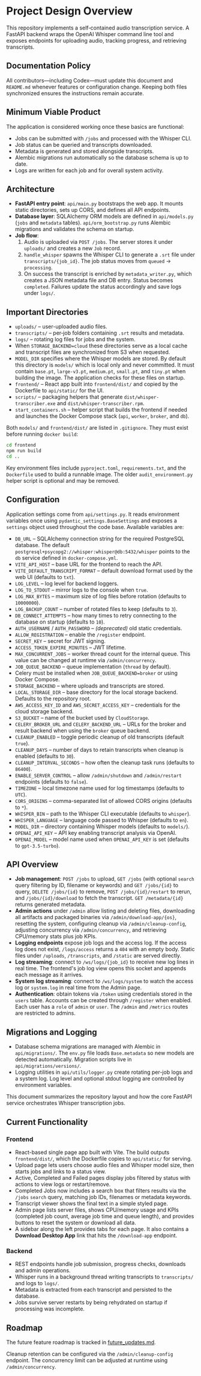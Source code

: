 # Project Design Overview

This repository implements a self‑contained audio transcription service. A FastAPI backend wraps the OpenAI Whisper command line tool and exposes endpoints for uploading audio, tracking progress, and retrieving transcripts.

## Documentation Policy

All contributors—including Codex—must update this document and `README.md` whenever features or configuration change. Keeping both files synchronized ensures the instructions remain accurate.

## Minimum Viable Product
The application is considered working once these basics are functional:
- Jobs can be submitted with `/jobs` and processed with the Whisper CLI.
- Job status can be queried and transcripts downloaded.
- Metadata is generated and stored alongside transcripts.
- Alembic migrations run automatically so the database schema is up to date.
- Logs are written for each job and for overall system activity.

## Architecture
- **FastAPI entry point**: `api/main.py` bootstraps the web app. It mounts static directories, sets up CORS, and defines all API endpoints.
- **Database layer**: SQLAlchemy ORM models are defined in `api/models.py` (`jobs` and `metadata` tables). `api/orm_bootstrap.py` runs Alembic migrations and validates the schema on startup.
- **Job flow**:
  1. Audio is uploaded via `POST /jobs`. The server stores it under `uploads/` and creates a new `Job` record.
  2. `handle_whisper` spawns the Whisper CLI to generate a `.srt` file under `transcripts/{job_id}`. The job status moves from `queued` → `processing`.
  3. On success the transcript is enriched by `metadata_writer.py`, which creates a JSON metadata file and DB entry. Status becomes `completed`. Failures update the status accordingly and save logs under `logs/`.

## Important Directories
- `uploads/` – user-uploaded audio files.
- `transcripts/` – per‑job folders containing `.srt` results and metadata.
- `logs/` – rotating log files for jobs and the system.
- When `STORAGE_BACKEND=cloud` these directories serve as a local cache and
  transcript files are synchronized from S3 when requested.
 - `MODEL_DIR` specifies where the Whisper models are stored. By default this directory is `models/` which is local only and never committed. It must contain `base.pt`, `large-v3.pt`, `medium.pt`, `small.pt`, and `tiny.pt` when building the image. The application checks for these files on startup.
- `frontend/` – React app built into `frontend/dist/` and copied by the Dockerfile
  to `api/static/` for the UI.
- `scripts/` – packaging helpers that generate `dist/whisper-transcriber.exe` and `dist/whisper-transcriber.rpm`.
- `start_containers.sh` – helper script that builds the frontend if needed and launches the Docker Compose stack (`api`, `worker`, `broker`, and `db`).

Both `models/` and `frontend/dist/` are listed in `.gitignore`. They must exist
before running `docker build`:
```bash
cd frontend
npm run build
cd ..
```

Key environment files include `pyproject.toml`, `requirements.txt`, and the `Dockerfile` used to build a runnable image. The older `audit_environment.py` helper script is optional and may be removed.

## Configuration

Application settings come from `api/settings.py`. It reads environment
variables once using `pydantic_settings.BaseSettings` and exposes a `settings`
object used throughout the code base. Available variables are:

- `DB_URL` – SQLAlchemy connection string for the required PostgreSQL
  database. The default
  `postgresql+psycopg2://whisper:whisper@db:5432/whisper` points to the `db`
  service defined in `docker-compose.yml`.
- `VITE_API_HOST` – base URL for the frontend to reach the API.
- `VITE_DEFAULT_TRANSCRIPT_FORMAT` – default download format used by the web UI (defaults to `txt`).
- `LOG_LEVEL` – log level for backend loggers.
- `LOG_TO_STDOUT` – mirror logs to the console when `true`.
- `LOG_MAX_BYTES` – maximum size of log files before rotation (defaults to
  `10000000`).
- `LOG_BACKUP_COUNT` – number of rotated files to keep (defaults to `3`).
- `DB_CONNECT_ATTEMPTS` – how many times to retry connecting to the database on
  startup (defaults to `10`).
- `AUTH_USERNAME` / `AUTH_PASSWORD` – *(deprecated)* old static credentials.
- `ALLOW_REGISTRATION` – enable the `/register` endpoint.
- `SECRET_KEY` – secret for JWT signing.
- `ACCESS_TOKEN_EXPIRE_MINUTES` – JWT lifetime.
- `MAX_CONCURRENT_JOBS` – worker thread count for the internal queue. This value can be changed at runtime via `/admin/concurrency`.
- `JOB_QUEUE_BACKEND` – queue implementation (`thread` by default).
- Celery must be installed when `JOB_QUEUE_BACKEND=broker` or using Docker
  Compose.
- `STORAGE_BACKEND` – where uploads and transcripts are stored.
- `LOCAL_STORAGE_DIR` – base directory for the local storage backend. Defaults
  to the repository root.
- `AWS_ACCESS_KEY_ID` and `AWS_SECRET_ACCESS_KEY` – credentials for the cloud
  storage backend.
- `S3_BUCKET` – name of the bucket used by `CloudStorage`.
- `CELERY_BROKER_URL` and `CELERY_BACKEND_URL` – URLs for the broker and
  result backend when using the `broker` queue backend.
- `CLEANUP_ENABLED` – toggle periodic cleanup of old transcripts (default `true`).
- `CLEANUP_DAYS` – number of days to retain transcripts when cleanup is enabled
  (defaults to `30`).
- `CLEANUP_INTERVAL_SECONDS` – how often the cleanup task runs
  (defaults to `86400`).
- `ENABLE_SERVER_CONTROL` – allow `/admin/shutdown` and `/admin/restart`
  endpoints (defaults to `false`).
- `TIMEZONE` – local timezone name used for log timestamps (defaults to `UTC`).
- `CORS_ORIGINS` – comma-separated list of allowed CORS origins (defaults to `*`).
- `WHISPER_BIN` – path to the Whisper CLI executable (defaults to `whisper`).
- `WHISPER_LANGUAGE` – language code passed to Whisper (defaults to `en`).
- `MODEL_DIR` – directory containing Whisper models (defaults to `models/`).
- `OPENAI_API_KEY` – API key enabling transcript analysis via OpenAI.
- `OPENAI_MODEL` – model name used when `OPENAI_API_KEY` is set (defaults to `gpt-3.5-turbo`).

## API Overview
- **Job management**: `POST /jobs` to upload, `GET /jobs` (with optional `search` query filtering by ID, filename or keywords) and `GET /jobs/{id}` to query, `DELETE /jobs/{id}` to remove, `POST /jobs/{id}/restart` to rerun, and `/jobs/{id}/download` to fetch the transcript. `GET /metadata/{id}` returns generated metadata.
- **Admin actions** under `/admin` allow listing and deleting files, downloading all artifacts and packaged binaries via `/admin/download-app/{os}`, resetting the system, configuring cleanup via `/admin/cleanup-config`, adjusting concurrency via `/admin/concurrency`, and retrieving CPU/memory stats plus job KPIs.
- **Logging endpoints** expose job logs and the access log. If the access log does not exist, `/logs/access` returns a `404` with an empty body. Static files under `/uploads`, `/transcripts`, and `/static` are served directly.
- **Log streaming**: connect to `/ws/logs/{job_id}` to receive new log lines in real time. The frontend's job log view opens this socket and appends each message as it arrives.
- **System log streaming**: connect to `/ws/logs/system` to watch the access log or `system.log` in real time from the Admin page.
- **Authentication**: obtain tokens via `/token` using credentials stored in the `users` table. Accounts can be created through `/register` when enabled. Each user has a `role` of `admin` or `user`. The `/admin` and `/metrics` routes are restricted to admins.

## Migrations and Logging
- Database schema migrations are managed with Alembic in `api/migrations/`. The `env.py` file loads `Base.metadata` so new models are detected automatically. Migration scripts live in `api/migrations/versions/`.
- Logging utilities in `api/utils/logger.py` create rotating per-job logs and a system log. Log level and optional stdout logging are controlled by environment variables.

This document summarizes the repository layout and how the core FastAPI service orchestrates Whisper transcription jobs.

## Current Functionality

### Frontend
- React-based single page app built with Vite. The build outputs `frontend/dist/`,
  which the Dockerfile copies to `api/static/` for serving.
- Upload page lets users choose audio files and Whisper model size, then starts jobs and links to a status view.
- Active, Completed and Failed pages display jobs filtered by status with actions to view logs or restart/remove.
- Completed Jobs now includes a search box that filters results via the `/jobs` `search` query, matching job IDs, filenames or metadata keywords.
- Transcript viewer shows the final text in a simple styled page.
- Admin page lists server files, shows CPU/memory usage and KPIs (completed job count, average job time and queue length), and provides buttons to reset the system or download all data.
- A sidebar along the left provides tabs for each page. It also contains a **Download Desktop App** link that hits the `/download-app` endpoint.

### Backend
- REST endpoints handle job submission, progress checks, downloads and admin operations.
- Whisper runs in a background thread writing transcripts to `transcripts/` and logs to `logs/`.
- Metadata is extracted from each transcript and persisted to the database.
- Jobs survive server restarts by being rehydrated on startup if processing was incomplete.
## Roadmap
The future feature roadmap is tracked in [future_updates.md](future_updates.md).



Cleanup retention can be configured via the `/admin/cleanup-config` endpoint.
The concurrency limit can be adjusted at runtime using `/admin/concurrency`.
